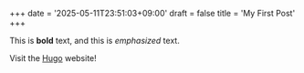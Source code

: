 +++
date = '2025-05-11T23:51:03+09:00'
draft = false
title = 'My First Post'
+++

This is **bold** text, and this is _emphasized_ text.

Visit the [Hugo](https://gohugo.io) website!
